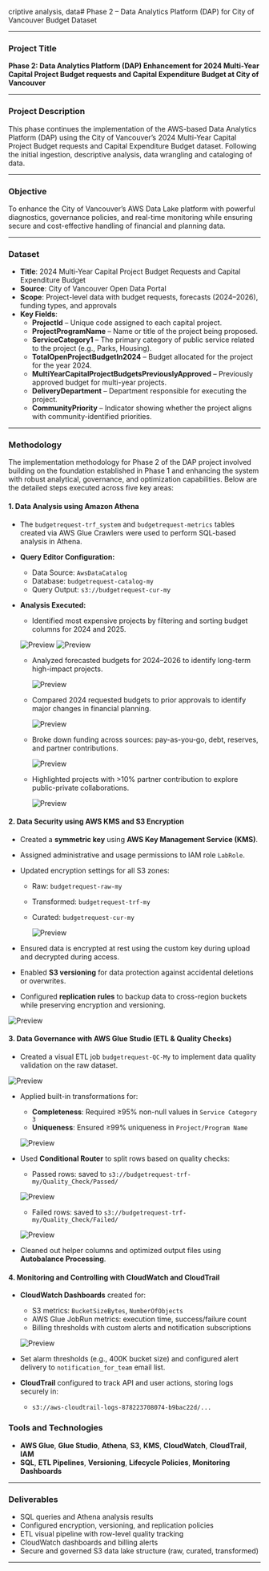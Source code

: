 criptive analysis, data# Phase 2 – Data Analytics Platform (DAP) for City of Vancouver Budget Dataset

---

### **Project Title**  
**Phase 2: Data Analytics Platform (DAP) Enhancement for 2024 Multi-Year Capital Project Budget requests and Capital Expenditure Budget at City of Vancouver**

---

### **Project Description**  
This phase continues the implementation of the AWS-based Data Analytics Platform (DAP) using the City of Vancouver’s 2024 Multi-Year Capital Project Budget requests and Capital Expenditure Budget dataset. Following the initial ingestion, descriptive analysis, data wrangling and cataloging of data. 

---

### **Objective**  
To enhance the City of Vancouver’s AWS Data Lake platform with powerful diagnostics, governance policies, and real-time monitoring while ensuring secure and cost-effective handling of financial and planning data.

---

### **Dataset**  
- **Title**: 2024 Multi-Year Capital Project Budget Requests and Capital Expenditure Budget  
- **Source**: City of Vancouver Open Data Portal  
- **Scope**: Project-level data with budget requests, forecasts (2024–2026), funding types, and approvals
- **Key Fields**:  
  - **ProjectId** – Unique code assigned to each capital project.  
  - **ProjectProgramName** – Name or title of the project being proposed.  
  - **ServiceCategory1** – The primary category of public service related to the project (e.g., Parks, Housing).  
  - **TotalOpenProjectBudgetIn2024** – Budget allocated for the project for the year 2024.  
  - **MultiYearCapitalProjectBudgetsPreviouslyApproved** – Previously approved budget for multi-year projects.  
  - **DeliveryDepartment** – Department responsible for executing the project.  
  - **CommunityPriority** – Indicator showing whether the project aligns with community-identified priorities.

---

### **Methodology**

The implementation methodology for Phase 2 of the DAP project involved building on the foundation established in Phase 1 and enhancing the system with robust analytical, governance, and optimization capabilities. Below are the detailed steps executed across five key areas:

#### **1. Data Analysis using Amazon Athena**
- The `budgetrequest-trf_system` and `budgetrequest-metrics` tables created via AWS Glue Crawlers were used to perform SQL-based analysis in Athena.
- **Query Editor Configuration:**
  - Data Source: `AwsDataCatalog`
  - Database: `budgetrequest-catalog-my`
  - Query Output: `s3://budgetrequest-cur-my`
- **Analysis Executed:**
  - Identified most expensive projects by filtering and sorting budget columns for 2024 and 2025.
    
  ![Preview](images/Picture1.png) ![Preview](images/Picture2.png)
    
  - Analyzed forecasted budgets for 2024–2026 to identify long-term high-impact projects.

    ![Preview](images/Picture3.png)
    
  - Compared 2024 requested budgets to prior approvals to identify major changes in financial planning.
 
    ![Preview](images/Picture4.png)
    
  - Broke down funding across sources: pay-as-you-go, debt, reserves, and partner contributions.

    ![Preview](images/Picture5.png)

  - Highlighted projects with >10% partner contribution to explore public-private collaborations.

    ![Preview](images/Picture6.png)
      

#### **2. Data Security using AWS KMS and S3 Encryption**
- Created a **symmetric key** using **AWS Key Management Service (KMS)**.
- Assigned administrative and usage permissions to IAM role `LabRole`.
- Updated encryption settings for all S3 zones:
  - Raw: `budgetrequest-raw-my`   
  - Transformed: `budgetrequest-trf-my`
  - Curated: `budgetrequest-cur-my`

     ![Preview](images/key.png)

    
- Ensured data is encrypted at rest using the custom key during upload and decrypted during access.
- Enabled **S3 versioning** for data protection against accidental deletions or overwrites.
- Configured **replication rules** to backup data to cross-region buckets while preserving encryption and versioning.

 ![Preview](images/replication.png)

#### **3. Data Governance with AWS Glue Studio (ETL & Quality Checks)**
- Created a visual ETL job `budgetrequest-QC-My` to implement data quality validation on the raw dataset.

![Preview](images/ETL.png)


- Applied built-in transformations for:
  - **Completeness**: Required ≥95% non-null values in `Service Category 3`
  - **Uniqueness**: Ensured ≥99% uniqueness in `Project/Program Name`

   ![Preview](images/governance.png)

  
- Used **Conditional Router** to split rows based on quality checks:
  - Passed rows: saved to `s3://budgetrequest-trf-my/Quality_Check/Passed/`

   ![Preview](images/passed%20folder.png)
  
  - Failed rows: saved to `s3://budgetrequest-trf-my/Quality_Check/Failed/`

  ![Preview](images/failed%20folder.png)
  
- Cleaned out helper columns and optimized output files using **Autobalance Processing**.

#### **4. Monitoring and Controlling with CloudWatch and CloudTrail**
- **CloudWatch Dashboards** created for:
  - S3 metrics: `BucketSizeBytes`, `NumberOfObjects`
  - AWS Glue JobRun metrics: execution time, success/failure count
  - Billing thresholds with custom alerts and notification subscriptions

  ![Preview](images/dashboard.png)

  
- Set alarm thresholds (e.g., 400K bucket size) and configured alert delivery to `notification_for_team` email list.
- **CloudTrail** configured to track API and user actions, storing logs securely in:
  - `s3://aws-cloudtrail-logs-878223708074-b9bac22d/...`

### **Tools and Technologies**
- **AWS Glue**, **Glue Studio**, **Athena**, **S3**, **KMS**, **CloudWatch**, **CloudTrail**, **IAM**
- **SQL**, **ETL Pipelines**, **Versioning**, **Lifecycle Policies**, **Monitoring Dashboards**

---

### **Deliverables**
- SQL queries and Athena analysis results
- Configured encryption, versioning, and replication policies
- ETL visual pipeline with row-level quality tracking
- CloudWatch dashboards and billing alerts
- Secure and governed S3 data lake structure (raw, curated, transformed)

---

